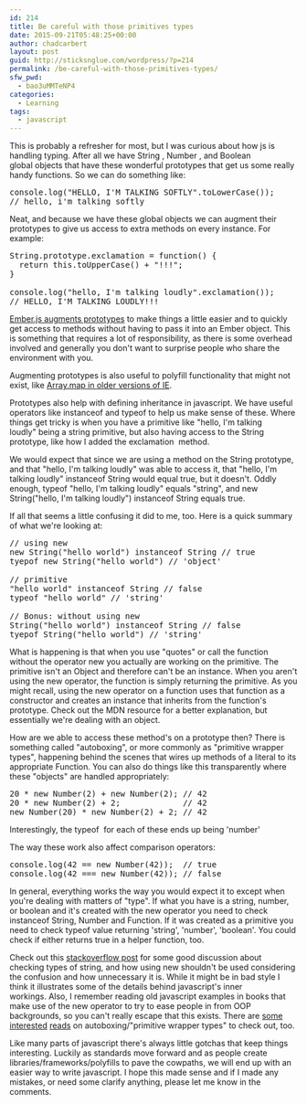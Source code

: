 ```yaml
---
id: 214
title: Be careful with those primitives types
date: 2015-09-21T05:48:25+00:00
author: chadcarbert
layout: post
guid: http://sticksnglue.com/wordpress/?p=214
permalink: /be-careful-with-those-primitives-types/
sfw_pwd:
  - bao3uMMTeNP4
categories:
  - Learning
tags:
  - javascript
---
```

This is probably a refresher for most, but I was curious about how js is handling typing. After all we have <span class="lang:default decode:true crayon-inline ">String</span> , <span class="lang:default decode:true crayon-inline ">Number</span> , and <span class="lang:default decode:true crayon-inline">Boolean</span>  global objects that have these wonderful prototypes that get us some really handy functions. So we can do something like:

<pre class="lang:js decode:true">console.log("HELLO, I'M TALKING SOFTLY".toLowerCase());
// hello, i'm talking softly</pre>

Neat, and because we have these global objects we can augment their prototypes to give us access to extra methods on every instance. For example:

<pre class="lang:js decode:true">String.prototype.exclamation = function() {
  return this.toUpperCase() + "!!!";
}

console.log("hello, I'm talking loudly".exclamation());
// HELLO, I'M TALKING LOUDLY!!!</pre>

[Ember.js augments prototypes](http://guides.emberjs.com/v1.10.0/configuring-ember/disabling-prototype-extensions/) to make things a little easier and to quickly get access to methods without having to pass it into an Ember object. This is something that requires a lot of responsibility, as there is some overhead involved and generally you don't want to surprise people who share the environment with you.

Augmenting prototypes is also useful to polyfill functionality that might not exist, like [Array.map in older versions of IE](https://developer.mozilla.org/en-US/docs/Web/JavaScript/Reference/Global_Objects/Array/map#Polyfill).

Prototypes also help with defining inheritance in javascript. We have useful operators like <span class="lang:default decode:true crayon-inline">instanceof</span> and <span class="lang:default decode:true crayon-inline">typeof</span> to help us make sense of these. Where things get tricky is when you have a primitive like <span class="lang:default decode:true crayon-inline">"hello, I'm talking loudly"</span> being a string primitive, but also having access to the <span class="lang:default decode:true crayon-inline ">String</span>  prototype, like how I added the <span class="lang:default decode:true crayon-inline">exclamation</span>  method.

We would expect that since we are using a method on the <span class="lang:default decode:true crayon-inline ">String</span> prototype, and that <span class="lang:default decode:true crayon-inline">"hello, I'm talking loudly"</span> was able to access it, that "hello, I'm talking loudly" instanceof String would equal true, but it doesn't. Oddly enough, typeof "hello, I'm talking loudly" equals "string", and new String("hello, I'm talking loudly") instanceof String equals true.

If all that seems a little confusing it did to me, too. Here is a quick summary of what we're looking at:

<pre class="lang:default decode:true">// using new
new String("hello world") instanceof String // true
tyepof new String("hello world") // 'object'

// primitive
"hello world" instanceof String // false
typeof "hello world" // 'string'

// Bonus: without using new
String("hello world") instanceof String // false
tyepof String("hello world") // 'string'</pre>

What is happening is that when you use "quotes" or call the function without the operator <span class="lang:default decode:true crayon-inline">new</span> you actually are working on the primitive. The primitive isn't an Object and therefore can't be an instance. When you aren't using the <span class="lang:default decode:true crayon-inline">new</span> operator, the function is simply returning the primitive. As you might recall, using the <span class="lang:default decode:true crayon-inline">new</span> operator on a function uses that function as a constructor and creates an instance that inherits from the function's prototype. Check out the MDN resource for a better explanation, but essentially we're dealing with an object.

How are we able to access these method's on a prototype then? There is something called "autoboxing", or more commonly as "primitive wrapper types", happening behind the scenes that wires up methods of a literal to its appropriate Function. You can also do things like this transparently where these "objects" are handled appropriately:

<pre class="lang:default decode:true">20 * new Number(2) + new Number(2); // 42
20 * new Number(2) + 2;             // 42
new Number(20) * new Number(2) + 2; // 42</pre>

Interestingly, the <span class="lang:default decode:true crayon-inline ">typeof</span>  for each of these ends up being <span class="lang:default decode:true crayon-inline ">'number'</span>

The way these work also affect comparison operators:

<pre class="lang:default decode:true">console.log(42 == new Number(42));  // true
console.log(42 === new Number(42)); // false</pre>

In general, everything works the way you would expect it to except when you're dealing with matters of "type". If what you have is a string, number, or boolean and it's created with the new operator you need to check instanceof String, Number and Function. If it was created as a primitive you need to check typeof value returning 'string', 'number', 'boolean'. You could check if either returns true in a helper function, too.

Check out this [stackoverflow post](http://stackoverflow.com/questions/4059147/check-if-a-variable-is-a-string) for some good discussion about checking types of string, and how using <span class="lang:default decode:true crayon-inline">new</span> shouldn't be used considering the confusion and how unnecessary it is. While it might be in bad style I think it illustrates some of the details behind javascript's inner workings. Also, I remember reading old javascript examples in books that make use of the new operator to try to ease people in from OOP backgrounds, so you can't really escape that this exists. There are [some](http://adripofjavascript.com/blog/drips/javascripts-primitive-wrapper-objects.html) [interested](http://stackoverflow.com/questions/17216847/does-javascript-autobox) [reads](https://www.d.umn.edu/~gshute/cs5741/lectures/javascript/javascript-as-ool.html) on autoboxing/"primitive wrapper types" to check out, too.

Like many parts of javascript there's always little gotchas that keep things interesting. Luckily as standards move forward and as people create libraries/frameworks/polyfills to pave the cowpaths, we will end up with an easier way to write javascript. I hope this made sense and if I made any mistakes, or need some clarify anything, please let me know in the comments.